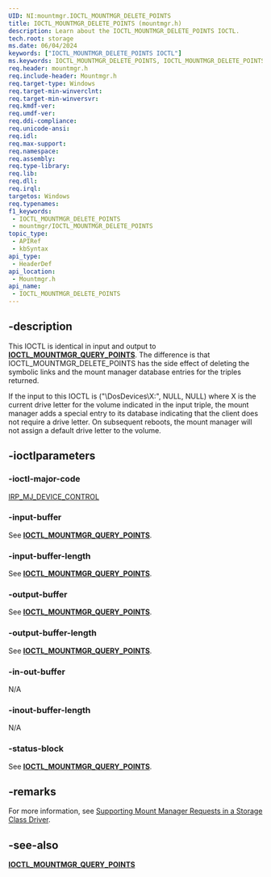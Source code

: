 ```yaml
---
UID: NI:mountmgr.IOCTL_MOUNTMGR_DELETE_POINTS
title: IOCTL_MOUNTMGR_DELETE_POINTS (mountmgr.h)
description: Learn about the IOCTL_MOUNTMGR_DELETE_POINTS IOCTL.
tech.root: storage
ms.date: 06/04/2024
keywords: ["IOCTL_MOUNTMGR_DELETE_POINTS IOCTL"]
ms.keywords: IOCTL_MOUNTMGR_DELETE_POINTS, IOCTL_MOUNTMGR_DELETE_POINTS control, IOCTL_MOUNTMGR_DELETE_POINTS control code [Storage Devices], k307_c218ecf5-b934-4cad-934c-738cde9bff2b.xml, mountmgr/IOCTL_MOUNTMGR_DELETE_POINTS, storage.ioctl_mountmgr_delete_points
req.header: mountmgr.h
req.include-header: Mountmgr.h
req.target-type: Windows
req.target-min-winverclnt: 
req.target-min-winversvr: 
req.kmdf-ver: 
req.umdf-ver: 
req.ddi-compliance: 
req.unicode-ansi: 
req.idl: 
req.max-support: 
req.namespace: 
req.assembly: 
req.type-library: 
req.lib: 
req.dll: 
req.irql: 
targetos: Windows
req.typenames: 
f1_keywords:
 - IOCTL_MOUNTMGR_DELETE_POINTS
 - mountmgr/IOCTL_MOUNTMGR_DELETE_POINTS
topic_type:
 - APIRef
 - kbSyntax
api_type:
 - HeaderDef
api_location:
 - Mountmgr.h
api_name:
 - IOCTL_MOUNTMGR_DELETE_POINTS
---
```


## -description

This IOCTL is identical in input and output to [**IOCTL_MOUNTMGR_QUERY_POINTS**](ni-mountmgr-ioctl_mountmgr_query_points.md). The difference is that IOCTL_MOUNTMGR_DELETE_POINTS has the side effect of deleting the symbolic links and the mount manager database entries for the triples returned.

If the input to this IOCTL is ("\DosDevices\X:", NULL, NULL) where X is the current drive letter for the volume indicated in the input triple, the mount manager adds a special entry to its database indicating that the client does not require a drive letter. On subsequent reboots, the mount manager will not assign a default drive letter to the volume.

## -ioctlparameters

### -ioctl-major-code

[IRP_MJ_DEVICE_CONTROL](/windows-hardware/drivers/kernel/irp-mj-device-control)

### -input-buffer

See [**IOCTL_MOUNTMGR_QUERY_POINTS**](ni-mountmgr-ioctl_mountmgr_query_points.md).

### -input-buffer-length

See [**IOCTL_MOUNTMGR_QUERY_POINTS**](ni-mountmgr-ioctl_mountmgr_query_points.md).

### -output-buffer

See [**IOCTL_MOUNTMGR_QUERY_POINTS**](ni-mountmgr-ioctl_mountmgr_query_points.md).

### -output-buffer-length

See [**IOCTL_MOUNTMGR_QUERY_POINTS**](ni-mountmgr-ioctl_mountmgr_query_points.md).

### -in-out-buffer

N/A

### -inout-buffer-length

N/A

### -status-block

See [**IOCTL_MOUNTMGR_QUERY_POINTS**](ni-mountmgr-ioctl_mountmgr_query_points.md).

## -remarks

For more information, see [Supporting Mount Manager Requests in a Storage Class Driver](/windows-hardware/drivers/storage/supporting-mount-manager-requests-in-a-storage-class-driver).

## -see-also

[**IOCTL_MOUNTMGR_QUERY_POINTS**](ni-mountmgr-ioctl_mountmgr_query_points.md)
